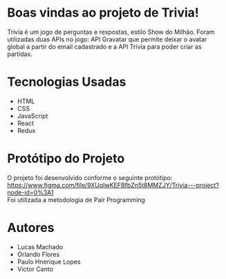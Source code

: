 # Boas vindas ao projeto de Trivia!

  Trivia é um jogo de perguntas e respostas, estilo Show do Milhão. Foram utilizadas duas APIs no jogo: API Gravatar que permite deixar o avatar global a partir do email cadastrado e a API Trivia para poder criar as partidas. 

# Tecnologias Usadas
  - HTML
  - CSS
  - JavaScript
  - React
  - Redux

# Protótipo do Projeto
  O projeto foi desenvolvido conforme o seguinte protótipo: https://www.figma.com/file/9XUqIwKEFBfbZn5t8MMZJY/Trivia---project?node-id=0%3A1 <br />
  Foi utilizada a metodologia de Pair Programming 

 # Autores
 
  - Lucas Machado
  - Orlando Flores
  - Paulo Hnerique Lopes
  - Victor Canto
